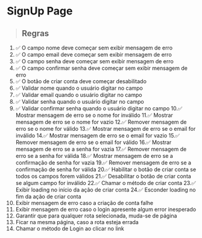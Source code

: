 # SignUp Page

> ## Regras 
1. ✅ O campo nome deve começar sem exibir mensagem de erro
2. ✅ O campo email deve começar sem exibir mensagem de erro
3. ✅ O campo senha deve começar sem exibir mensagem de erro
4. ✅ O campo confirmar senha deve começar sem exibir mensagem de erro
5. ✅ O botão de criar conta deve começar desabilitado
6. ✅ Validar nome quando o usuário digitar no campo
7. ✅ Validar email quando o usuário digitar no campo
8. ✅ Validar senha quando o usuário digitar no campo
9. ✅ Validar confirmar senha quando o usuário digitar no campo
10.✅ Mostrar mensagem de erro se o nome for inválido
11.✅ Mostrar mensagem de erro se o nome for vazio
12.✅ Remover mensagem de erro se o nome for válido
13.✅ Mostrar mensagem de erro se o email for inválido
14.✅ Mostrar mensagem de erro se o email for vazio
15.✅ Remover mensagem de erro se o email for válido
16.✅ Mostrar mensagem de erro se a senha for vazia
17.✅ Remover mensagem de erro se a senha for válida
18.✅ Mostrar mensagem de erro se a confirmação de senha for vazia
19.✅ Remover mensagem de erro se a confirmação de senha for válida
20.✅ Habilitar o botão de criar conta se todos os campos forem válidos
21.✅ Desabilitar o botão de criar conta se algum campo for inválido
22.✅ Chamar o método de criar conta
23.✅ Exibir loading no início da ação de criar conta
24.✅ Esconder loading no fim da ação de criar conta
25. Exibir mensagem de erro caso a criação de conta falhe
26. Exibir mensagem de erro caso o login apresente algum error inesperado
27. Garantir que para qualquer rota selecionada, muda-se de página
28. Ficar na mesma página, caso a rota esteja errada
29. Chamar o método de Login ao clicar no link